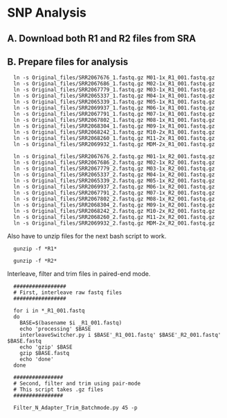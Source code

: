 # SNP Analysis


## A. Download both R1 and R2 files from SRA

      
      
      
      


## B. Prepare files for analysis

      
      ln -s Original_files/SRR2067676_1.fastq.gz M01-1x_R1_001.fastq.gz
      ln -s Original_files/SRR2067686_1.fastq.gz M02-1x_R1_001.fastq.gz
      ln -s Original_files/SRR2067779_1.fastq.gz M03-1x_R1_001.fastq.gz
      ln -s Original_files/SRR2065337_1.fastq.gz M04-1x_R1_001.fastq.gz
      ln -s Original_files/SRR2065339_1.fastq.gz M05-1x_R1_001.fastq.gz
      ln -s Original_files/SRR2069937_1.fastq.gz M06-1x_R1_001.fastq.gz
      ln -s Original_files/SRR2067791_1.fastq.gz M07-1x_R1_001.fastq.gz
      ln -s Original_files/SRR2067802_1.fastq.gz M08-1x_R1_001.fastq.gz
      ln -s Original_files/SRR2068304_1.fastq.gz M09-1x_R1_001.fastq.gz
      ln -s Original_files/SRR2068242_1.fastq.gz M10-2x_R1_001.fastq.gz
      ln -s Original_files/SRR2068260_1.fastq.gz M11-2x_R1_001.fastq.gz
      ln -s Original_files/SRR2069932_1.fastq.gz MDM-2x_R1_001.fastq.gz
      
      ln -s Original_files/SRR2067676_2.fastq.gz M01-1x_R2_001.fastq.gz
      ln -s Original_files/SRR2067686_2.fastq.gz M02-1x_R2_001.fastq.gz
      ln -s Original_files/SRR2067779_2.fastq.gz M03-1x_R2_001.fastq.gz
      ln -s Original_files/SRR2065337_2.fastq.gz M04-1x_R2_001.fastq.gz
      ln -s Original_files/SRR2065339_2.fastq.gz M05-1x_R2_001.fastq.gz
      ln -s Original_files/SRR2069937_2.fastq.gz M06-1x_R2_001.fastq.gz
      ln -s Original_files/SRR2067791_2.fastq.gz M07-1x_R2_001.fastq.gz
      ln -s Original_files/SRR2067802_2.fastq.gz M08-1x_R2_001.fastq.gz
      ln -s Original_files/SRR2068304_2.fastq.gz M09-1x_R2_001.fastq.gz
      ln -s Original_files/SRR2068242_2.fastq.gz M10-2x_R2_001.fastq.gz
      ln -s Original_files/SRR2068260_2.fastq.gz M11-2x_R2_001.fastq.gz
      ln -s Original_files/SRR2069932_2.fastq.gz MDM-2x_R2_001.fastq.gz
      

Also have to unzip files for the next bash script to work.

      
      gunzip -f *R1*
      
      gunzip -f *R2*
      

Interleave, filter and trim files in paired-end mode.

      
      #################
      # First, interleave raw fastq files
      #################
      
      for i in *_R1_001.fastq
      do
        BASE=$(basename $i _R1_001.fastq)
        echo 'processing' $BASE
        interleaveSwitcher.py i $BASE'_R1_001.fastq' $BASE'_R2_001.fastq' $BASE.fastq
        echo 'gzip' $BASE
        gzip $BASE.fastq
        echo 'done'
      done
      
      ################
      # Second, filter and trim using pair-mode 
      # This script takes .gz files
      ################
      
      Filter_N_Adapter_Trim_Batchmode.py 45 -p
      


